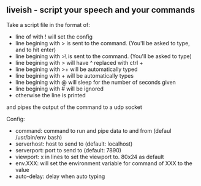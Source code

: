 liveish - script your speech and your commands
----------------------------------------------

Take a script file in the format of:

* line of with !<key> <value> will set the config
* line begining with > is sent to the command. (You'll be asked to type, and to hit enter)
* line begining with >\ is sent to the command. (You'll be asked to type)
* line begining with > will have ^<x> replaced with ctrl + <x>
* line begining with >+ will be automatically typed
* line begining with + will be automatically types
* line begining with @ will sleep for the number of seconds given
* line begining with # will be ignored
* otherwise the line is printed

and pipes the output of the command to a udp socket

Config:

* command: command to run and pipe data to and from (defaul /usr/bin/env bash)
* serverhost: host to send to (default: localhost)
* serverport: port to send to (default: 7890)
* viewport: <width>x<height> in lines to set the viewport to. 80x24 as default
* env.XXX: will set the environment variable for command of XXX to the value
* auto-delay: delay when auto typing
